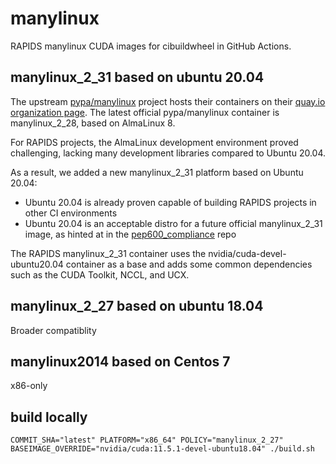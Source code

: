 # manylinux

RAPIDS manylinux CUDA images for cibuildwheel in GitHub Actions.

## manylinux_2_31 based on ubuntu 20.04

The upstream [pypa/manylinux](https://github.com/pypa/manylinux) project hosts their containers on their [quay.io organization page](https://quay.io/organization/pypa). The latest official pypa/manylinux container is manylinux_2_28, based on AlmaLinux 8.

For RAPIDS projects, the AlmaLinux development environment proved challenging, lacking many development libraries compared to Ubuntu 20.04.

As a result, we added a new manylinux_2_31 platform based on Ubuntu 20.04:
* Ubuntu 20.04 is already proven capable of building RAPIDS projects in other CI environments
* Ubuntu 20.04 is an acceptable distro for a future official manylinux_2_31 image, as hinted at in the [pep600_compliance](https://github.com/mayeut/pep600_compliance) repo

The RAPIDS manylinux_2_31 container uses the nvidia/cuda-devel-ubuntu20.04 container as a base and adds some common dependencies such as the CUDA Toolkit, NCCL, and UCX.

## manylinux_2_27 based on ubuntu 18.04

Broader compatiblity

## manylinux2014 based on Centos 7

x86-only

## build locally

```
COMMIT_SHA="latest" PLATFORM="x86_64" POLICY="manylinux_2_27" BASEIMAGE_OVERRIDE="nvidia/cuda:11.5.1-devel-ubuntu18.04" ./build.sh
```
